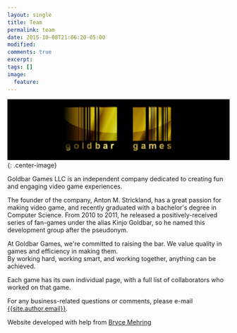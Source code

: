 ```yaml
---
layout: single
title: Team
permalink: team
date: 2015-10-08T21:06:20-05:00
modified:
comments: true
excerpt:
tags: []
image:
  feature:
---
```

![Goldbar Games Logo](/images/logo.jpg){: .center-image}

Goldbar Games LLC is an independent company dedicated to creating fun and engaging video game experiences. 

The founder of the company, Anton M. Strickland, has a great passion for making video game, and recently graduated with a bachelor's degree in Computer Science. From 2010 to 2011, he released a positively-received series of fan-games under the alias Kinjo Goldbar, so he named this development group after the pseudonym.

At Goldbar Games, we're committed to raising the bar. We value quality in games and efficiency in making them. <br/>By working hard, working smart, and working together, anything can be achieved.

Each game has its own individual page, with a full list of collaborators who worked on that game.

For any business-related questions or comments, please e-mail [{{site.author.email}}](mailto:{{site.author.email}}).

Website developed with help from [Bryce Mehring](http://www.brycemehring.com)
